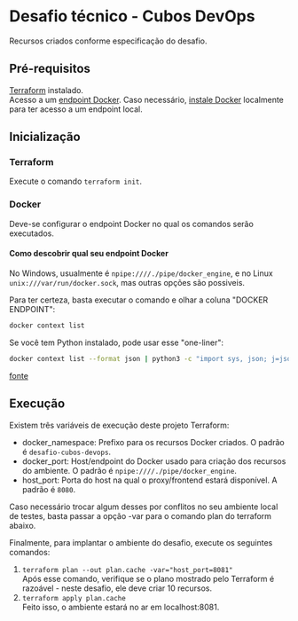 # Desafio técnico - Cubos DevOps

Recursos criados conforme especificação do desafio.

## Pré-requisitos

[Terraform](https://developer.hashicorp.com/terraform/install) instalado.  
Acesso a um [endpoint Docker](https://docs.docker.com/engine/context/working-with-contexts/). Caso necessário, [instale Docker](https://docs.docker.com/get-docker/) localmente para ter acesso a um endpoint local.

## Inicialização

### Terraform

Execute o comando `terraform init`.

### Docker

Deve-se configurar o endpoint Docker no qual os comandos serão executados.

#### Como descobrir qual seu endpoint Docker

No Windows, usualmente é `npipe:////./pipe/docker_engine`, e no Linux `unix:///var/run/docker.sock`, mas outras opções são possiveis.

Para ter certeza, basta executar o comando e olhar a coluna "DOCKER ENDPOINT":
```sh
docker context list
```

Se você tem Python instalado, pode usar esse "one-liner":
 ```sh
 docker context list --format json | python3 -c "import sys, json; j=json.load(sys.stdin); [print(x['DockerEndpoint']) if x['Current'] else None for x in j]"
 ```
 [fonte](https://github.com/docker/for-mac/issues/6529#issuecomment-1287442216)

 ## Execução

Existem três variáveis de execução deste projeto Terraform:
 - docker_namespace: Prefixo para os recursos Docker criados. O padrão é `desafio-cubos-devops`.
 - docker_port: Host/endpoint do Docker usado para criação dos recursos do ambiente. O padrão é `npipe:////./pipe/docker_engine`.
 - host_port: Porta do host na qual o proxy/frontend estará disponível. A padrão é `8080`.

Caso necessário trocar algum desses por conflitos no seu ambiente local de testes, basta passar a opção -var para o comando plan do terraform abaixo.

Finalmente, para implantar o ambiente do desafio, execute os seguintes comandos:

 1. `terraform plan --out plan.cache -var="host_port=8081"`  
 Após esse comando, verifique se o plano mostrado pelo Terraform é razoável - neste desafio, ele deve criar 10 recursos.
 2. `terraform apply plan.cache`  
 Feito isso, o ambiente estará no ar em localhost:8081.
